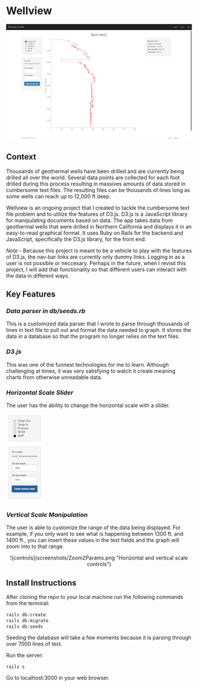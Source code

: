 # Wellview

![Initial screen](screenshots/main.png "Initial screen")

## Context
Thousands of geothermal wells have been drilled and are currently being drilled all over the world. Several data points are collected for each foot drilled during this process resulting in massives amounts of data stored in cumbersome text files. The resulting files can be thousands of lines long as some wells can reach up to 12,000 ft deep.
 
Wellview is an ongoing project that I created to tackle the cumbersome text file problem and to utilize the features of D3.js. D3.js is a JavaScript library for manipulating documents based on data. The app takes data from geothermal wells that were drilled in Northern California and displays it in an easy-to-read graphical format. It uses Ruby on Rails for the backend and JavaScript, specifically the D3.js library, for the front end.

*Note* -
Because this project is meant to be a vehicle to play with the features of D3.js, the nav-bar links are currently only dummy links. Logging in as a user is not possible or neccesary. Perhaps in the future, when I revisit this project, I will add that functionality so that different users can interact with the data in different ways.

## Key Features

### *Data parser in db/seeds.rb*
This is a customized data parser that I wrote to parse through thousands of lines in text file to pull out and format the data needed to graph. It stores the data in a database so that the program no longer relies on the text files.

### *D3.js*
This was one of the funnest technologies for me to learn. Although challenging at times, it was very satisfying to watch it create meaning charts from otherwise unreadable data.

### *Horizontal Scale Slider*
The user has the ability to change the horizontal scale with a slider.

![controls](screenshots/Controls.png "Horizontal and vertical scale controls")


### *Vertical Scale Manipulation*
The user is able to customize the range of the data being displayed. For example, if you only want to see what is happening between 1300 ft. and 1400 ft., you can insert these values in the text fields and the graph will zoom into to that range.

<div style="text-align:center">
![controls](screenshots/Zoom2Params.png "Horizontal and vertical scale controls")
</div>


## Install Instructions
After cloning the repo to your local machine run the following commands from the terminal:

    rails db:create
    rails db:migrate
    rails db:seeds

Seeding the database will take a few moments because it is parsing through over 7000 lines of text.

Run the server:

    rails s

Go to localhost:3000 in your web browser.









